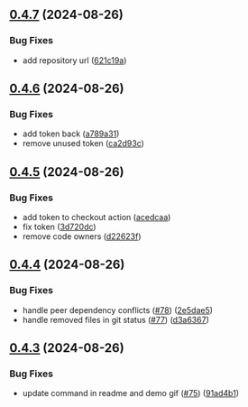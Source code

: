 ## [0.4.7](https://github.com/software-mansion-labs/react-native-ci-cli/compare/v0.4.6...v0.4.7) (2024-08-26)


### Bug Fixes

* add repository url ([621c19a](https://github.com/software-mansion-labs/react-native-ci-cli/commit/621c19af3ac0fc63785b79f22c012ec4ae6bbb9b))



## [0.4.6](https://github.com/software-mansion-labs/react-native-ci-cli/compare/v0.4.5...v0.4.6) (2024-08-26)


### Bug Fixes

* add token back ([a789a31](https://github.com/software-mansion-labs/react-native-ci-cli/commit/a789a315f947191572b47be70531b7e17329f45e))
* remove unused token ([ca2d93c](https://github.com/software-mansion-labs/react-native-ci-cli/commit/ca2d93c138714c3e8bba9009ded175b6af56de1d))



## [0.4.5](https://github.com/software-mansion-labs/react-native-ci-cli/compare/v0.4.4...v0.4.5) (2024-08-26)


### Bug Fixes

* add token to checkout action ([acedcaa](https://github.com/software-mansion-labs/react-native-ci-cli/commit/acedcaacb74db392b99757354a815c7eb4fca3e5))
* fix token ([3d720dc](https://github.com/software-mansion-labs/react-native-ci-cli/commit/3d720dc90a9229e2c4acf6c0ef721a2920c1bf20))
* remove code owners ([d22623f](https://github.com/software-mansion-labs/react-native-ci-cli/commit/d22623f6179a1fc6b66af892c4e50d4547133f12))



## [0.4.4](https://github.com/software-mansion-labs/react-native-ci-cli/compare/v0.4.3...v0.4.4) (2024-08-26)


### Bug Fixes

* handle peer dependency conflicts ([#78](https://github.com/software-mansion-labs/react-native-ci-cli/issues/78)) ([2e5dae5](https://github.com/software-mansion-labs/react-native-ci-cli/commit/2e5dae554dd89fe0c84d8c6be760a666b8bdebd0))
* handle removed files in git status ([#77](https://github.com/software-mansion-labs/react-native-ci-cli/issues/77)) ([d3a6367](https://github.com/software-mansion-labs/react-native-ci-cli/commit/d3a63673cb1794c29445c7e420d83b5437cca6d7))



## [0.4.3](https://github.com/software-mansion-labs/react-native-ci-cli/compare/v0.4.2...v0.4.3) (2024-08-26)


### Bug Fixes

* update command in readme and demo gif ([#75](https://github.com/software-mansion-labs/react-native-ci-cli/issues/75)) ([91ad4b1](https://github.com/software-mansion-labs/react-native-ci-cli/commit/91ad4b1a650c156e31ea0bf383a68ca5bc0e503b))



